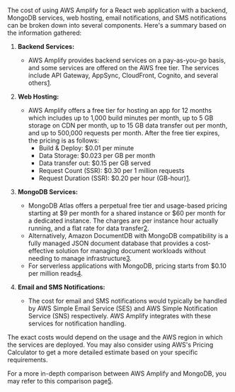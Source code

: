 
The cost of using AWS Amplify for a React web application with a backend, MongoDB services, web hosting, email notifications, and SMS notifications can be broken down into several components. Here's a summary based on the information gathered:

1. **Backend Services:**
    
    - AWS Amplify provides backend services on a pay-as-you-go basis, and some services are offered on the AWS free tier. The services include API Gateway, AppSync, CloudFront, Cognito, and several others​[1](https://aws.amazon.com/amplify/pricing/)​.
2. **Web Hosting:**
    
    - AWS Amplify offers a free tier for hosting an app for 12 months which includes up to 1,000 build minutes per month, up to 5 GB storage on CDN per month, up to 15 GB data transfer out per month, and up to 500,000 requests per month. After the free tier expires, the pricing is as follows:
        - Build & Deploy: $0.01 per minute
        - Data Storage: $0.023 per GB per month
        - Data transfer out: $0.15 per GB served
        - Request Count (SSR): $0.30 per 1 million requests
        - Request Duration (SSR): $0.20 per hour (GB-hour)​[1](https://aws.amazon.com/amplify/pricing/)​.
3. **MongoDB Services:**
    
    - MongoDB Atlas offers a perpetual free tier and usage-based pricing starting at $9 per month for a shared instance or $60 per month for a dedicated instance. The charges are per instance hour actually running, and a flat rate for data transfer​[2](https://www.mongodb.com/mongodb-on-aws/pricing)​.
    - Alternatively, Amazon DocumentDB with MongoDB compatibility is a fully managed JSON document database that provides a cost-effective solution for managing document workloads without needing to manage infrastructure​[3](https://aws.amazon.com/documentdb/#:~:text=Amazon%20DocumentDB%20,any%20scale%20without%20managing%20infrastructure)​.
    - For serverless applications with MongoDB, pricing starts from $0.10 per million reads​[4](https://www.mongodb.com/pricing#:~:text=Atlas%20Developer%20Data%20Platform%20Enterprise,Minimal%20configuration%20required)​.
4. **Email and SMS Notifications:**
    
    - The cost for email and SMS notifications would typically be handled by AWS Simple Email Service (SES) and AWS Simple Notification Service (SNS) respectively. AWS Amplify integrates with these services for notification handling.

The exact costs would depend on the usage and the AWS region in which the services are deployed. You may also consider using AWS's Pricing Calculator to get a more detailed estimate based on your specific requirements.

For a more in-depth comparison between AWS Amplify and MongoDB, you may refer to this comparison page​[5](https://finddev.tools/compare/aws-amplify/vs/mongodb#:~:text=Compare%20AWS%20Amplify%20VS%20MongoDB,on%20it%20features%20and%20pricing)​.